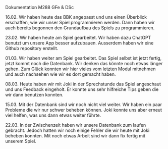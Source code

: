 
Dokumentation M288 GFe & DSc

16.02.
Wir haben heute das BBK angepasst und uns einen Überblick erschaffen, wie wir unser Spiel programmieren werden. 
Dann haben wir auch bereits begonnen den Grundaufbau des Spiels zu programmieren.

23.02.
Wir haben heute am Spiel gearbeitet. Wir haben dazu ChatGPT benutzt um unsere App besser aufzubauen.
Ausserdem haben wir eine Github repository erstellt.

01.03.
Wir haben weiter am Spiel gearbeitet. Das Spiel selbst ist jetzt fertig, jetzt kommt noch die Datenbank. 
Wir denken das könnte noch etwas länger gehen. Zum Glück konnten wir hier vieles vom letzten Modul mitnehmen und auch nachsehen wie wir es dort gemacht haben.

08.03.
Heute haben wir mit Joki in der Sprechstunde das Spiel angeschaut und uns Feedback eingeholt. 
Er konnte uns sehr hilfreiche Tips geben die wir dann benutzen konnten.

15.03.
Mit der Datenbank sind wir noch nicht viel weiter. Wir haben ein paar Probleme die wir nur schwer beheben können. 
Joki konnte uns aber erneut viel helfen, was uns dann etwas weiter führte. 

22.03.
In der Zwischenzeit haben wir unsere Datenbank zum laufen gebracht. Jedoch hatten wir noch einige Fehler die wir heute mit Joki beheben konnten.
Mit noch etwas Arbeit sind wir dann fix fertig mit unserem Spiel.
